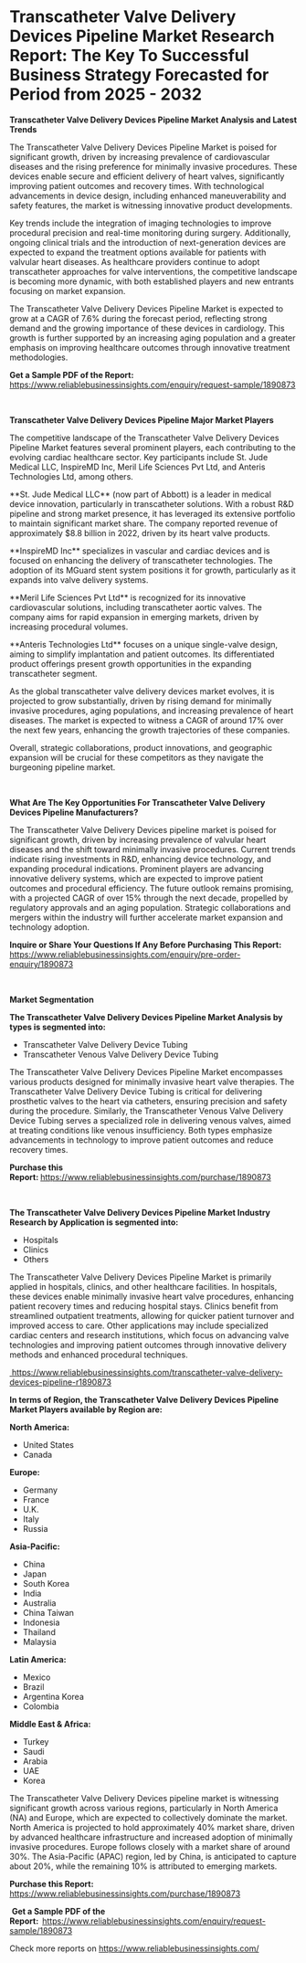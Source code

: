 <p><h1>Transcatheter Valve Delivery Devices Pipeline Market Research Report: The Key To Successful Business Strategy Forecasted for Period from 2025 - 2032</h1></p><p><strong>Transcatheter Valve Delivery Devices Pipeline Market Analysis and Latest Trends</strong></p>
<p><p>The Transcatheter Valve Delivery Devices Pipeline Market is poised for significant growth, driven by increasing prevalence of cardiovascular diseases and the rising preference for minimally invasive procedures. These devices enable secure and efficient delivery of heart valves, significantly improving patient outcomes and recovery times. With technological advancements in device design, including enhanced maneuverability and safety features, the market is witnessing innovative product developments. </p><p>Key trends include the integration of imaging technologies to improve procedural precision and real-time monitoring during surgery. Additionally, ongoing clinical trials and the introduction of next-generation devices are expected to expand the treatment options available for patients with valvular heart diseases. As healthcare providers continue to adopt transcatheter approaches for valve interventions, the competitive landscape is becoming more dynamic, with both established players and new entrants focusing on market expansion.</p><p>The Transcatheter Valve Delivery Devices Pipeline Market is expected to grow at a CAGR of 7.6% during the forecast period, reflecting strong demand and the growing importance of these devices in cardiology. This growth is further supported by an increasing aging population and a greater emphasis on improving healthcare outcomes through innovative treatment methodologies.</p></p>
<p><strong>Get a Sample PDF of the Report:&nbsp;</strong> <a href="https://www.reliablebusinessinsights.com/enquiry/request-sample/1890873?utm_campaign=2306&utm_medium=2&utm_source=Github&utm_content=ia&utm_term=05032025&utm_id=transcatheter-valve-delivery-devices-pipeline">https://www.reliablebusinessinsights.com/enquiry/request-sample/1890873</a></p>
<p>&nbsp;</p>
<p><strong>Transcatheter Valve Delivery Devices Pipeline Major Market Players</strong></p>
<p><p>The competitive landscape of the Transcatheter Valve Delivery Devices Pipeline Market features several prominent players, each contributing to the evolving cardiac healthcare sector. Key participants include St. Jude Medical LLC, InspireMD Inc, Meril Life Sciences Pvt Ltd, and Anteris Technologies Ltd, among others.</p><p>**St. Jude Medical LLC** (now part of Abbott) is a leader in medical device innovation, particularly in transcatheter solutions. With a robust R&D pipeline and strong market presence, it has leveraged its extensive portfolio to maintain significant market share. The company reported revenue of approximately $8.8 billion in 2022, driven by its heart valve products.</p><p>**InspireMD Inc** specializes in vascular and cardiac devices and is focused on enhancing the delivery of transcatheter technologies. The adoption of its MGuard stent system positions it for growth, particularly as it expands into valve delivery systems. </p><p>**Meril Life Sciences Pvt Ltd** is recognized for its innovative cardiovascular solutions, including transcatheter aortic valves. The company aims for rapid expansion in emerging markets, driven by increasing procedural volumes. </p><p>**Anteris Technologies Ltd** focuses on a unique single-valve design, aiming to simplify implantation and patient outcomes. Its differentiated product offerings present growth opportunities in the expanding transcatheter segment.</p><p>As the global transcatheter valve delivery devices market evolves, it is projected to grow substantially, driven by rising demand for minimally invasive procedures, aging populations, and increasing prevalence of heart diseases. The market is expected to witness a CAGR of around 17% over the next few years, enhancing the growth trajectories of these companies.</p><p>Overall, strategic collaborations, product innovations, and geographic expansion will be crucial for these competitors as they navigate the burgeoning pipeline market.</p></p>
<p>&nbsp;</p>
<p><strong>What Are The Key Opportunities For Transcatheter Valve Delivery Devices Pipeline Manufacturers?</strong></p>
<p><p>The Transcatheter Valve Delivery Devices pipeline market is poised for significant growth, driven by increasing prevalence of valvular heart diseases and the shift toward minimally invasive procedures. Current trends indicate rising investments in R&D, enhancing device technology, and expanding procedural indications. Prominent players are advancing innovative delivery systems, which are expected to improve patient outcomes and procedural efficiency. The future outlook remains promising, with a projected CAGR of over 15% through the next decade, propelled by regulatory approvals and an aging population. Strategic collaborations and mergers within the industry will further accelerate market expansion and technology adoption.</p></p>
<p><strong>Inquire or Share Your Questions If Any Before Purchasing This Report:</strong> <a href="https://www.reliablebusinessinsights.com/enquiry/pre-order-enquiry/1890873?utm_campaign=2306&utm_medium=2&utm_source=Github&utm_content=ia&utm_term=05032025&utm_id=transcatheter-valve-delivery-devices-pipeline">https://www.reliablebusinessinsights.com/enquiry/pre-order-enquiry/1890873</a></p>
<p>&nbsp;</p>
<p><strong>Market Segmentation</strong></p>
<p><strong>The Transcatheter Valve Delivery Devices Pipeline Market Analysis by types is segmented into:</strong></p>
<p><ul><li>Transcatheter Valve Delivery Device Tubing</li><li>Transcatheter Venous Valve Delivery Device Tubing</li></ul></p>
<p><p>The Transcatheter Valve Delivery Devices Pipeline Market encompasses various products designed for minimally invasive heart valve therapies. The Transcatheter Valve Delivery Device Tubing is critical for delivering prosthetic valves to the heart via catheters, ensuring precision and safety during the procedure. Similarly, the Transcatheter Venous Valve Delivery Device Tubing serves a specialized role in delivering venous valves, aimed at treating conditions like venous insufficiency. Both types emphasize advancements in technology to improve patient outcomes and reduce recovery times.</p></p>
<p><strong>Purchase this Report:&nbsp;</strong><a href="https://www.reliablebusinessinsights.com/purchase/1890873?utm_campaign=2306&utm_medium=2&utm_source=Github&utm_content=ia&utm_term=05032025&utm_id=transcatheter-valve-delivery-devices-pipeline">https://www.reliablebusinessinsights.com/purchase/1890873</a></p>
<p>&nbsp;</p>
<p><strong>The Transcatheter Valve Delivery Devices Pipeline Market Industry Research by Application is segmented into:</strong></p>
<p><ul><li>Hospitals</li><li>Clinics</li><li>Others</li></ul></p>
<p><p>The Transcatheter Valve Delivery Devices Pipeline Market is primarily applied in hospitals, clinics, and other healthcare facilities. In hospitals, these devices enable minimally invasive heart valve procedures, enhancing patient recovery times and reducing hospital stays. Clinics benefit from streamlined outpatient treatments, allowing for quicker patient turnover and improved access to care. Other applications may include specialized cardiac centers and research institutions, which focus on advancing valve technologies and improving patient outcomes through innovative delivery methods and enhanced procedural techniques.</p></p>
<p><a href="https://www.reliablebusinessinsights.com/transcatheter-valve-delivery-devices-pipeline-r1890873?utm_campaign=2306&utm_medium=2&utm_source=Github&utm_content=ia&utm_term=05032025&utm_id=transcatheter-valve-delivery-devices-pipeline">&nbsp;https://www.reliablebusinessinsights.com/transcatheter-valve-delivery-devices-pipeline-r1890873</a></p>
<p><strong>In terms of Region, the Transcatheter Valve Delivery Devices Pipeline Market Players available by Region are:</strong></p>
<p>
    <p> <strong> North America: </strong>
        <ul>
            <li>United States</li>
            <li>Canada</li>
        </ul>
        </p> 
    <p> <strong> Europe: </strong>
        <ul>
            <li>Germany</li>
            <li>France</li>
            <li>U.K.</li>
            <li>Italy</li>
            <li>Russia</li>
        </ul>
        </p> 
    <p> <strong> Asia-Pacific: </strong>
        <ul>
            <li>China</li>
            <li>Japan</li>
            <li>South Korea</li>
            <li>India</li>
            <li>Australia</li>
            <li>China Taiwan</li>
            <li>Indonesia</li>
            <li>Thailand</li>
            <li>Malaysia</li>
        </ul>
        </p> 
    <p> <strong> Latin America: </strong>
        <ul>
            <li>Mexico</li>
            <li>Brazil</li>
            <li>Argentina Korea</li>
            <li>Colombia</li>
        </ul>
        </p> 
    <p> <strong> Middle East & Africa: </strong>
        <ul>
            <li>Turkey</li>
            <li>Saudi</li>
            <li>Arabia</li>
            <li>UAE</li>
            <li>Korea</li>
        </ul>
    </p>
    </p>
<p><p>The Transcatheter Valve Delivery Devices pipeline market is witnessing significant growth across various regions, particularly in North America (NA) and Europe, which are expected to collectively dominate the market. North America is projected to hold approximately 40% market share, driven by advanced healthcare infrastructure and increased adoption of minimally invasive procedures. Europe follows closely with a market share of around 30%. The Asia-Pacific (APAC) region, led by China, is anticipated to capture about 20%, while the remaining 10% is attributed to emerging markets.</p></p>
<p><strong>Purchase this Report: </strong><a href="https://www.reliablebusinessinsights.com/purchase/1890873?utm_campaign=2306&utm_medium=2&utm_source=Github&utm_content=ia&utm_term=05032025&utm_id=transcatheter-valve-delivery-devices-pipeline">https://www.reliablebusinessinsights.com/purchase/1890873</a></p>
<p>&nbsp;<strong>Get a Sample PDF of the Report:&nbsp;&nbsp;</strong><a href="https://www.reliablebusinessinsights.com/enquiry/request-sample/1890873?utm_campaign=2306&utm_medium=2&utm_source=Github&utm_content=ia&utm_term=05032025&utm_id=transcatheter-valve-delivery-devices-pipeline">https://www.reliablebusinessinsights.com/enquiry/request-sample/1890873</a></p>
<p><strong></strong></p>
<p>Check more reports on <a href="https://www.reliablebusinessinsights.com/?utm_campaign=2306&utm_medium=2&utm_source=Github&utm_content=ia&utm_term=05032025&utm_id=transcatheter-valve-delivery-devices-pipeline">https://www.reliablebusinessinsights.com/</a></p>